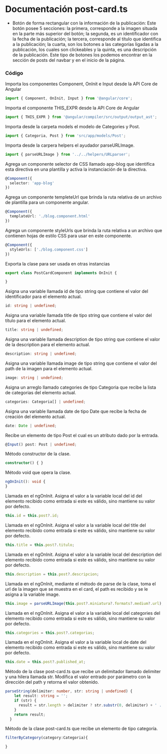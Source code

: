 # Documentación post-card.ts
*  Botón de forma rectangular con la información de la publicación: Este botón posee 5 secciones: la primera, corresponde a la imagen situada en la parte más superior del botón; la segunda, es un identificador con la fecha de la publicación; la tercera, corresponde al título que identifica a la publicación; la cuarta, son los botones a las categorías ligadas a la publicación, los cuales son clickeables y la quinta, es una descripción de la publicación. Este tipo de botones los podemos encontrar en la sección de posts del navbar y en el inicio de la página. 

### Código
Importa los componentes Component, OnInit e Input desde la API Core de Angular
``` ts
import { Component, OnInit, Input } from '@angular/core';
```

Importa el componente THIS_EXPR desde la API Core de Angular
``` ts
import { THIS_EXPR } from '@angular/compiler/src/output/output_ast';
```

Importa desde la carpeta models el modelo de Categories y Post.
``` ts
import { Categoria, Post } from 'src/app/models/Post';
```

Importa desde la carpera helpers el ayudador parseURLImage.
``` ts
import { parseURLImage } from '../../helpers/URLparser';
```

Agrega un componente selector de CSS llamado app-blog que identifica esta directiva en una plantilla y activa la instanciación de la directiva.  
``` ts
@Component({
  selector: 'app-blog'
})
```
Agrega un componente templeteUrl que brinda la ruta relativa de un archivo de plantilla para un componente angular.
``` ts
@Component({
  templateUrl: './blog.component.html'
})
```
Agrega un componente styleUrls que brinda la ruta relativa a un archivo que contienen hojas de estilo CSS para usar en este componente.
``` ts
@Component({
  styleUrls: ['./blog.component.css']
})
```

Exporta la clase para ser usada en otras instancias
``` ts
export class PostCardComponent implements OnInit {

}
```

Asigna una variable llamada id de tipo string que contiene el valor del identificador para el elemento actual.
``` ts
id: string | undefined;
```

Asigna una variable llamada title de tipo string que contiene el valor del título para el elemento actual.
``` ts
title: string | undefined;
```

Asigna una variable llamada description de tipo string que contiene el valor de la description para el elemento actual.
``` ts
description: string | undefined;
```

Asigna una variable llamada image de tipo string que contiene el valor del path de la imagen para el elemento actual.
``` ts
image: string | undefined;
```

Asigna un arreglo llamado categories de tipo Categoria que recibe la lista de categorias del elemento actual.
``` ts
categories: Categoria[] | undefined;
```

Asigna una variable llamada date de tipo Date que recibe la fecha de creación del elemento actual.
``` ts
date: Date | undefined;
```

Recibe un elemento de tipo Post el cual es un atributo dado por la entrada.
``` ts
@Input() post: Post | undefined;
```

Método constructor de la clase.
``` ts
constructor() { }
```

Método void que opera la clase.
``` ts
ngOnInit(): void {
}
```

Llamada en el ngOnInit. Asigna el valor a la variable local del id del elemento recibido como entrada si este es válido, sino mantiene su valor por defecto.
``` ts
this.id = this.post?.id;
```

Llamada en el ngOnInit. Asigna el valor a la variable local del title del elemento recibido como entrada si este es válido, sino mantiene su valor por defecto.
``` ts
this.title = this.post?.titulo;
```

Llamada en el ngOnInit. Asigna el valor a la variable local del description del elemento recibido como entrada si este es válido, sino mantiene su valor por defecto.
``` ts
this.description = this.post?.descripcion;
```

Llamada en el ngOnInit, mediante el método de parse de la clase, toma el url de la imagen que se muestra en el card, el path es recibido y se le asigna a la variable image.
``` ts
this.image = parseURLImage(this.post?.miniatura?.formats?.medium?.url);
```

Llamada en el ngOnInit. Asigna el valor a la variable local del categories del elemento recibido como entrada si este es válido, sino mantiene su valor por defecto.
``` ts
this.categories = this.post?.categorias;
```

Llamada en el ngOnInit. Asigna el valor a la variable local de date del elemento recibido como entrada si este es válido, sino mantiene su valor por defecto.
``` ts
this.date = this.post?.published_at;
```

Método de la clase post-card.ts que recibe un delimitador llamado delimiter y una hilera llamada str. Modifica el valor entrado por parámetro con la dirección del path y retorna el valor obtenido.
``` ts
parseString(delimiter: number, str: string | undefined) {
    let result: string = '';
    if (str) {
      result = str.length > delimiter ? str.substr(0, delimiter) + ' ...' : str;
    }
    return result;
  }
```


Método de la clase post-card.ts que recibe un elemento de tipo categoría.
``` ts
filterByCategory(category:Categoria){

}
```
